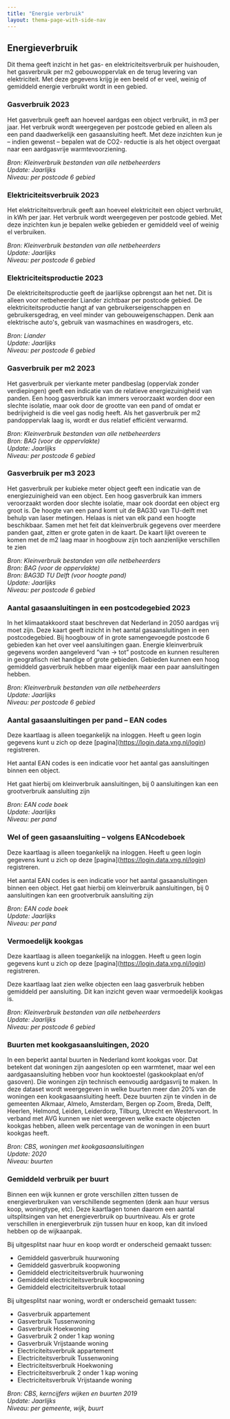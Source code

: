 ```yaml
---
title: "Energie verbruik"
layout: thema-page-with-side-nav
---
```

## Energieverbruik

Dit thema geeft inzicht in het gas- en elektriciteitsverbruik per huishouden, het gasverbruik per m2 gebouwoppervlak en de terug levering van elektriciteit. Met deze gegevens krijg je een beeld of er veel, weinig of gemiddeld energie verbruikt wordt in een gebied.

### Gasverbruik 2023

Het gasverbruik geeft aan hoeveel aardgas een object verbruikt, in m3 per jaar. Het verbruik wordt weergegeven per postcode gebied en alleen als een pand daadwerkelijk een gasaansluiting heeft. Met deze inzichten kun je – indien gewenst – bepalen 
wat de CO2- reductie is als het object overgaat naar een aardgasvrije warmtevoorziening.

_Bron: Kleinverbruik bestanden van alle netbeheerders_<br/>
_Update: Jaarlijks_<br/>
_Niveau: per postcode 6 gebied_

### Elektriciteitsverbruik 2023

Het elektriciteitsverbruik geeft aan hoeveel elektriciteit een object verbruikt, in kWh per jaar. Het verbruik wordt weergegeven per postcode gebied. Met deze inzichten kun je bepalen welke gebieden er gemiddeld veel of weinig el verbruiken.

_Bron: Kleinverbruik bestanden van alle netbeheerders_<br/>
_Update: Jaarlijks_<br/>
_Niveau: per postcode 6 gebied_

### Elektriciteitsproductie 2023

De elektriciteitsproductie geeft de jaarlijkse opbrengst aan het net. Dit is alleen voor netbeheerder Liander zichtbaar per postcode gebied. De elektriciteitsproductie hangt af van gebruikerseigenschappen en gebruikersgedrag, en veel minder van gebouweigenschappen. Denk aan elektrische auto's, gebruik van wasmachines en wasdrogers, etc.

_Bron: Liander_<br/>
_Update: Jaarlijks_<br/>
_Niveau: per postcode 6 gebied_

### Gasverbruik per m2 2023

Het gasverbruik per vierkante meter pandbeslag (oppervlak zonder verdiepingen) geeft een indicatie van de relatieve energiezuinigheid van panden. Een hoog gasverbruik kan immers veroorzaakt worden door een slechte isolatie, maar ook door de grootte van een pand of omdat er bedrijvigheid is die veel gas nodig heeft. Als het gasverbruik per m2 pandoppervlak laag is, wordt er dus relatief efficiënt verwarmd.

_Bron: Kleinverbruik bestanden van alle netbeheerders_<br/>
_Bron: BAG (voor de oppervlakte)_<br/>
_Update: Jaarlijks_<br/>
_Niveau: per postcode 6 gebied_

### Gasverbruik per m3 2023

Het gasverbruik per kubieke meter object geeft een indicatie van de energiezuinigheid van een object. Een hoog gasverbruik kan immers veroorzaakt worden door slechte isolatie, maar ook doordat een object erg groot is. De hoogte van een pand komt uit de BAG3D van TU-delft met behulp van laser metingen. Helaas is niet van elk pand een hoogte beschikbaar. Samen met het feit dat kleinverbruik gegevens over meerdere panden gaat, zitten er grote gaten in de kaart. De kaart lijkt overeen te komen met de m2 laag maar in hoogbouw zijn toch aanzienlijke verschillen te zien

_Bron: Kleinverbruik bestanden van alle netbeheerders_<br/>
_Bron: BAG (voor de oppervlakte)_<br/>
_Bron: BAG3D TU Delft (voor hoogte pand)_<br/>
_Update: Jaarlijks_<br/>
_Niveau: per postcode 6 gebied_

### Aantal gasaansluitingen in een postcodegebied 2023

In het klimaatakkoord staat beschreven dat Nederland in 2050 aardgas vrij moet zijn. Deze kaart geeft inzicht in het aantal gasaansluitingen in een postcodegebied. Bij hoogbouw of in grote samengevoegde postcode 6 gebieden kan het over veel aansluitingen gaan. Energie kleinverbruik gegevens worden aangeleverd “van -> tot” postcode en kunnen resulteren in geografisch niet handige of grote gebieden. Gebieden kunnen een hoog gemiddeld gasverbruik hebben maar eigenlijk maar een paar aansluitingen hebben.

_Bron: Kleinverbruik bestanden van alle netbeheerders_<br/>
_Update: Jaarlijks_<br/>
_Niveau: per postcode 6 gebied_

### Aantal gasaansluitingen per pand – EAN codes

Deze kaartlaag is alleen toegankelijk na inloggen. Heeft u geen login gegevens kunt u zich op deze \[pagina\](<https://login.data.vng.nl/login>) registreren.

Het aantal EAN codes is een indicatie voor het aantal gas aansluitingen binnen een object.

Het gaat hierbij om kleinverbruik aansluitingen, bij 0 aansluitingen kan een grootverbruik aansluiting zijn

_Bron: EAN code boek_<br/>
_Update: Jaarlijks_<br/>
_Niveau: per pand_

### Wel of geen gasaansluiting – volgens EANcodeboek

Deze kaartlaag is alleen toegankelijk na inloggen. Heeft u geen login gegevens kunt u zich op deze \[pagina\](<https://login.data.vng.nl/login>) registreren.

Het aantal EAN codes is een indicatie voor het aantal gasaansluitingen binnen een object. Het gaat hierbij om kleinverbruik aansluitingen, bij 0 aansluitingen kan een grootverbruik aansluiting zijn

_Bron: EAN code boek_<br/>
_Update: Jaarlijks_<br/>
_Niveau: per pand_

### Vermoedelijk kookgas

Deze kaartlaag is alleen toegankelijk na inloggen. Heeft u geen login gegevens kunt u zich op deze \[pagina\](<https://login.data.vng.nl/login>) registreren.

Deze kaartlaag laat zien welke objecten een laag gasverbruik hebben gemiddeld per aansluiting. Dit kan inzicht geven waar vermoedelijk kookgas is.

_Bron: Kleinverbruik bestanden van alle netbeheerders_<br/>
_Update: Jaarlijks_</br>
_Niveau: per postcode 6 gebied_

### Buurten met kookgasaansluitingen, 2020

In een beperkt aantal buurten in Nederland komt kookgas voor. Dat betekent dat woningen zijn aangesloten op een warmtenet, maar wel een aardgasaansluiting hebben voor hun kooktoestel (gaskookplaat en/of gasoven). Die woningen zijn technisch eenvoudig aardgasvrij te maken. In deze dataset wordt weergegeven in welke buurten meer dan 20% van de woningen een kookgasaansluiting heeft. Deze buurten zijn te vinden in de gemeenten Alkmaar, Almelo, Amsterdam, Bergen op Zoom, Breda, Delft, Heerlen, Helmond, Leiden, Leiderdorp, Tilburg, Utrecht en Westervoort. In verband met AVG kunnen we niet weergeven welke exacte objecten kookgas hebben, alleen welk percentage van de woningen in een buurt kookgas heeft.

_Bron: CBS, woningen met kookgasaansluitingen_<br/>
_Update: 2020_<br/>
_Niveau: buurten_

### Gemiddeld verbruik per buurt

Binnen een wijk kunnen er grote verschillen zitten tussen de energieverbruiken van verschillende segmenten (denk aan huur versus koop, woningtype, etc). Deze kaartlagen tonen daarom een aantal uitsplitsingen van het energieverbruik op buurtniveau. Als er grote verschillen in energieverbruik zijn tussen huur en koop, kan dit invloed hebben op de wijkaanpak.

Bij uitgesplitst naar huur en koop wordt er onderscheid gemaakt tussen:

- Gemiddeld gasverbruik huurwoning
- Gemiddeld gasverbruik koopwoning
- Gemiddeld electriciteitsverbruik huurwoning
- Gemiddeld electriciteitsverbruik koopwoning
- Gemiddeld electriciteitsverbruik totaal

Bij uitgesplitst naar woning, wordt er onderscheid gemaakt tussen:

- Gasverbruik appartement
- Gasverbruik Tussenwoning
- Gasverbruik Hoekwoning
- Gasverbruik 2 onder 1 kap woning
- Gasverbruik Vrijstaande woning
- Electriciteitsverbruik appartement
- Electriciteitsverbruik Tussenwoning
- Electriciteitsverbruik Hoekwoning
- Electriciteitsverbruik 2 onder 1 kap woning
- Electriciteitsverbruik Vrijstaande woning

_Bron: CBS, kerncijfers wijken en buurten 2019_<br/>
_Update: Jaarlijks_<br/>
_Niveau: per gemeente, wijk, buurt_
